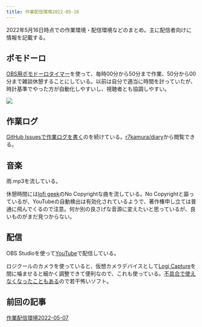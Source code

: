 ```yaml
---
title: 作業配信環境2022-05-16
---
```

2022年5月16日時点での作業環境・配信環境などのまとめ。主に配信者向けに情報を記載する。

ポモドーロ
-----

[OBS用ポモドーロタイマー](https://r7kamura.com/articles/2022-05-11-pomodoro-timer-for-obs)を使って、毎時00分から50分まで作業、50分から00分まで雑談休憩することにしている。以前は自分で適当に時間を計っていたが、時計基準でやった方が自動化しやすいし、視聴者とも協調しやすい。

![](https://lh4.googleusercontent.com/8GZS84Il9ZM8maGp4SYWBi76-Y6ko8PhAfY4FSaTVPob0m_ynu0zaWnE04ZdaAbtEx2L0FPdn5P6g2-6l2O8FR2G6nQ8u9wvcu5gv-Fm_qJZBMCUOgITYM8A0h2gcfApbPcLf7hLLLlkO2Si_w)

作業ログ
----

[GitHub Issuesで作業ログを](https://r7kamura.com/articles/2022-05-09-github-issues-for-working-log)[書く](https://r7kamura.com/articles/2022-05-09-github-issues-for-working-log)のを続けている。[r7kamura/diary](https://r7kamura.github.io/diary/)から閲覧できる。

音楽
--

雨.mp3を流している。

休憩時間には[lofi geek](https://www.youtube.com/c/lofigeek)のNo Copyrightな曲を流している。No Copyrightと謳っているが、YouTubeの自動検出は有効化されているようで、著作権申し立ては普通に飛んでくるので注意。何か別の良さげな音源に変えたいと思っているが、良いものがまだ見つからない。

配信
--

OBS Studioを使って[YouTube](https://www.youtube.com/channel/UC5s-KpSDGzxWPWNv94PnJHw)で配信している。

ロジクールのカメラを使っていると、仮想カメラデバイスとして[Logi Capture](https://www.logicool.co.jp/ja-jp/software/capture.html)を間に噛ませると細かく調整できて便利なので、これも使っている。[不具合で使えなくなったこともある](https://r7kamura.com/articles/2022-05-16-logicool-capture-obs-missing)ので若干怖いソフト。

前回の記事
-----

[作業配信環境2022-05-07](https://r7kamura.com/articles/2022-05-07-work-streaming-setup)
